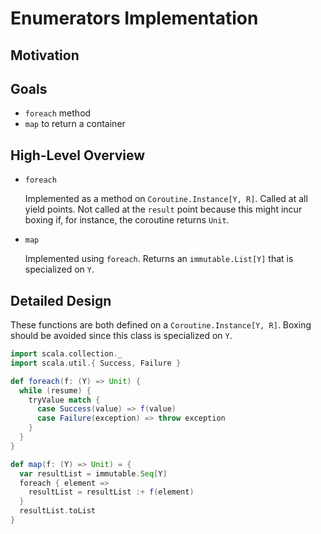 # Enumerators Implementation

## Motivation

## Goals

- `foreach` method
- `map` to return a container

## High-Level Overview

- `foreach`

  Implemented as a method on `Coroutine.Instance[Y, R]`. Called at all yield points. Not called at the `result` point because this might incur boxing if, for instance, the coroutine returns `Unit`. 
  
- `map`

  Implemented using `foreach`. Returns an `immutable.List[Y]` that is specialized on `Y`. 

## Detailed Design

These functions are both defined on a `Coroutine.Instance[Y, R]`. Boxing should be avoided since this class is specialized on `Y`.

```scala
import scala.collection._
import scala.util.{ Success, Failure }

def foreach(f: (Y) => Unit) {
  while (resume) {
    tryValue match {
      case Success(value) => f(value)
      case Failure(exception) => throw exception
    }
  }
}

def map(f: (Y) => Unit) = {
  var resultList = immutable.Seq[Y]
  foreach { element => 
    resultList = resultList :+ f(element)
  }
  resultList.toList
}
```
